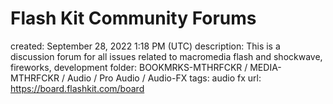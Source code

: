 # Flash Kit Community Forums

created: September 28, 2022 1:18 PM (UTC)
description: This is a discussion forum for all issues related to macromedia flash and shockwave, fireworks, development
folder: BOOKMRKS-MTHRFCKR / MEDIA-MTHRFCKR / Audio / Pro Audio / Audio-FX
tags: audio fx
url: https://board.flashkit.com/board